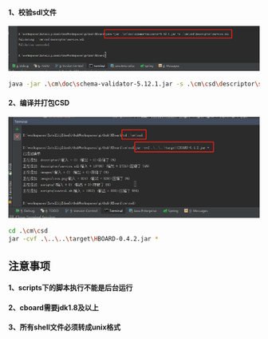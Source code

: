 #### 1、校验sdl文件
![](/cm/doc/csd/1校验sdl文件.png) 
```bash
java -jar .\cm\doc\schema-validator-5.12.1.jar -s .\cm\csd\descriptor\service.sdl
```

#### 2、编译并打包CSD
![](/cm/doc/csd/2csd打成jar包.png) 
```bash
cd .\cm\csd
jar -cvf .\..\..\target\HBOARD-0.4.2.jar *
```

## 注意事项
#### 1、scripts下的脚本执行不能是后台运行
#### 2、cboard需要jdk1.8及以上
#### 3、所有shell文件必须转成unix格式
